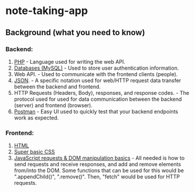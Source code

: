 # note-taking-app

## Background (what you need to know)

### Backend:

1. [PHP](https://www.w3schools.com/php/default.asp) - Language used for writing the web API.
2. [Databases (MySQL)](https://www.w3schools.com/sql/default.asp) - Used to store user authentication information.
2. Web API. - Used to communicate with the frontend clients (people).
3. [JSON](https://www.w3schools.com/js/js_json_intro.asp). - A specific notation used for web/HTTP request data transfer between the backend and frontend.
4. HTTP Requests (Headers, Body), responses, and response codes. - The protocol used for used for data communication between the backend (server) and frontend (browser).
5. [Postman](https://www.postman.com/) - Easy UI used to quickly test that your backend endpoints work as expected.

### Frontend:

1. [HTML](https://www.w3schools.com/html/default.asp)
2. [Super basic CSS](https://www.w3schools.com/css/default.asp)
3. [JavaScript requests & DOM manipulation basics](https://www.w3schools.com/js/default.asp) - All needed is how to send requests and receive responses, and add and remove elements from/into the DOM. Some functions that can be used for this would be ".appendChild()", ".remove()". Then, "fetch" would be used for HTTP requests.
